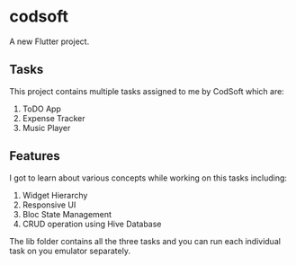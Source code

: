 # codsoft

A new Flutter project.

## Tasks

This project contains multiple tasks assigned to me by CodSoft which are:
1. ToDO App
2. Expense Tracker
3. Music Player 

## Features 

I got to learn about various concepts while working on this tasks including:
1. Widget Hierarchy
2. Responsive UI
3. Bloc State Management
4. CRUD operation using Hive Database

The lib folder contains all the three tasks and you can run each individual task on you emulator separately.


